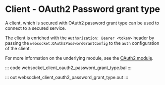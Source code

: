 # Client - OAuth2 Password grant type

A client, which is secured with OAuth2 password grant type can be used to
connect to a secured service.

The client is enriched with the `Authorization: Bearer <token>` header by
passing the `websocket:OAuth2PasswordGrantConfig` to the `auth` configuration of
the client.

For more information on the underlying module,
see the [OAuth2 module](https://lib.ballerina.io/ballerina/oauth2/latest/).

::: code websocket_client_oauth2_password_grant_type.bal :::

::: out websocket_client_oauth2_password_grant_type.out :::